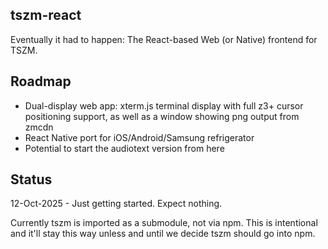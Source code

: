 ## tszm-react

Eventually it had to happen: The React-based Web (or Native) frontend for TSZM.

## Roadmap

- Dual-display web app: xterm.js terminal display with full z3+ cursor positioning support, as well as a window showing png output from zmcdn
- React Native port for iOS/Android/Samsung refrigerator
- Potential to start the audiotext version from here

## Status

12-Oct-2025 - Just getting started. Expect nothing.

Currently tszm is imported as a submodule, not via npm. This is intentional and it'll stay this way unless and until we decide tszm should go into npm.
